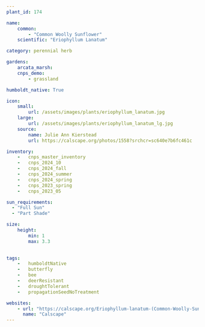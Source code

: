 ```yaml
---
plant_id: 174 

name: 
    common: 
        - "Common Woolly Sunflower"  
    scientific: "Eriophyllum Lanatum" 

category: perennial herb

gardens:
    arcata_marsh:
    cnps_demo:
        - grassland

humboldt_native: True

icon: 
    small: 
        url: /assets/images/plants/eriophyllum_lanatum.jpg 
    large: 
        url: /assets/images/plants/eriophyllum_lanatum_lg.jpg 
    source: 
        name: Julie Ann Kierstead 
        url: https://calscape.org/photos/1558?srchcr=sc640e7b6fc461c 

inventory: 
    -   cnps_master_inventory
    -   cnps_2024_10
    -   cnps_2024_fall
    -   cnps_2024_summer
    -   cnps_2024_spring
    -   cnps_2023_spring
    -   cnps_2023_05 

sun_requirements:
  - "Full Sun"
  - "Part Shade"

size:
    height: 
        min: 1 
        max: 3.3
 

tags:  
    -   humboldtNative
    -   butterfly
    -   bee
    -   deerResistant
    -   droughtTolerant
    -   propagationSeedNoTreatment

websites:
    - url: "https://calscape.org/Eriophyllum-lanatum-(Common-Woolly-Sunflower)"
      name: "Calscape"
---
```

